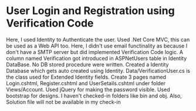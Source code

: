 # User Login and Registration using Verification Code
Here, I used Identity to Authenticate the user. 
Used .Net Core MVC, this can be used as a Web API too.
Here, I didn't use email functinality as because I don't have a SMTP server but did implemented Verification Code logic. A column named Verification got introduced in ASPNetUsers table in Identity DataBase.
No DB stored procedure were written. Created a Identity Database which gets auto created using Identity.
Data/VerificationUser.cs is the class used for Extended Identity fields.
Create 3 pages named Login.cshtml, Register.cshtml and UserSetails.cshtml under folder Views/Account.
Used jQuery for making the password visible.
Used bootstrap for designs.
I haven't checked-in folders like bin and obj.
Also, Solution file will not be available in my check-in
